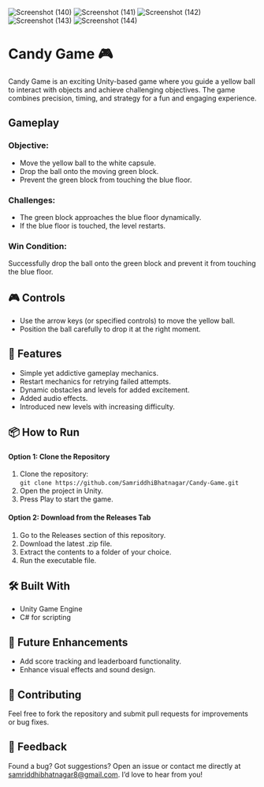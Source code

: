 ![Screenshot (140)](https://github.com/user-attachments/assets/470f4fb2-eaf7-4b9c-be01-3f7cbb14e997) 
![Screenshot (141)](https://github.com/user-attachments/assets/e2aecacb-1e21-4258-b91b-2e9c1686ff63)
![Screenshot (142)](https://github.com/user-attachments/assets/b4deba1c-9b6d-44ad-ac01-ee1d74805f8b)
![Screenshot (143)](https://github.com/user-attachments/assets/e43388b6-43ae-421b-a703-ddcaabd58508)
![Screenshot (144)](https://github.com/user-attachments/assets/34ca2662-1d0a-4e41-bc0b-68c9cfa3f4ce)



# Candy Game 🎮  
Candy Game is an exciting Unity-based game where you guide a yellow ball to interact with objects and achieve challenging objectives. The game combines precision, timing, and strategy for a fun and engaging experience.

## Gameplay  
### Objective:  
- Move the yellow ball to the white capsule.
- Drop the ball onto the moving green block.
- Prevent the green block from touching the blue floor.    

### Challenges:  
- The green block approaches the blue floor dynamically.
- If the blue floor is touched, the level restarts.    

### Win Condition:  
Successfully drop the ball onto the green block and prevent it from touching the blue floor.

## 🎮 Controls
- Use the arrow keys (or specified controls) to move the yellow ball.
- Position the ball carefully to drop it at the right moment.

## 🌟 Features
- Simple yet addictive gameplay mechanics.
- Restart mechanics for retrying failed attempts.
- Dynamic obstacles and levels for added excitement.
- Added audio effects.
- Introduced new levels with increasing difficulty.

## 📦 How to Run
#### Option 1: Clone the Repository
1. Clone the repository:    
```git clone https://github.com/SamriddhiBhatnagar/Candy-Game.git```  
3. Open the project in Unity.
4. Press Play to start the game.
#### Option 2: Download from the Releases Tab
1. Go to the Releases section of this repository.
2. Download the latest .zip file.
3. Extract the contents to a folder of your choice.
4. Run the executable file.

## 🛠️ Built With  
- Unity Game Engine  
- C# for scripting  

## 🚀 Future Enhancements
- Add score tracking and leaderboard functionality.
- Enhance visual effects and sound design.


## 🤝 Contributing
Feel free to fork the repository and submit pull requests for improvements or bug fixes.  

## 💬 Feedback  
Found a bug? Got suggestions? Open an issue or contact me directly at samriddhibhatnagar8@gmail.com. I’d love to hear from you!  


